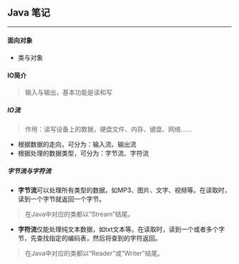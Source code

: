 ## Java 笔记

------

#### 面向对象

*   类与对象


#### IO简介
> 输入与输出，基本功能是读和写

##### IO流
> 作用：读写设备上的数据，硬盘文件、内存、键盘、网络……

* 根据数据的走向，可分为：输入流、输出流
* 根据处理的数据类型，可分为：字节流、字符流

##### 字节流与字符流

* **字节流**可以处理所有类型的数据，如MP3、图片、文字、视频等。在读取时，读到一个字节就返回一个字节。

> 在Java中对应的类都以“Stream”结尾。

* **字符流**仅能处理纯文本数据，如txt文本等。在读取时，读到一个或者多个字节，先查找指定的编码表，然后将查到的字符返回。

> 在Java中对应的类都以“Reader”或“Writer”结尾。